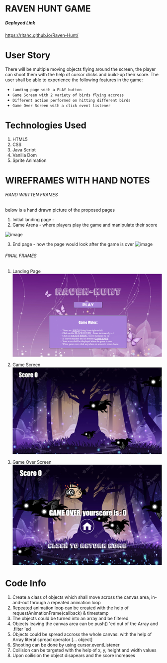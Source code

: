 
# RAVEN HUNT GAME

##### Deployed Link
https://ritahc.github.io/Raven-Hunt/

# User Story

There will be multiple moving objects flying around the screen, the player can shoot them with the help of cursor clicks and build-up their score.
The user shall be able to experience the following features in the game:
- `Landing page with a PLAY button`
- `Game Screen with 2 variety of birds flying accross`
- `Different action performed on hitting different birds`
- `Game Over Screen with a click event listener`

# Technologies Used

1. HTML5
2. CSS
3. Java Script
4. Vanilla Dom 
5. Sprite Animation

# WIREFRAMES WITH HAND NOTES

###### HAND WRITTEN FRAMES
below is a hand drawn picture of the proposed pages

1. Initial landing page :  
2. Game Arena - where players play the game and manipulate their score

![image](https://user-images.githubusercontent.com/119079394/209360150-48915a67-3cfb-493f-8f35-fe4a9156d98a.png)

3. End page - how the page would look after the game is over
![image](https://user-images.githubusercontent.com/119079394/209360653-132eb0dd-779d-439c-868c-0733145f0dc3.png)

###### FINAL FRAMES

1. Landing Page
![image](wireframes/landing.png)

2. Game Screen
![image](wireframes/Game.png)

2. Game Over Screen
![image](wireframes/GameOver.png)

# Code Info
1. Create a class of objects which shall move across the canvas area, in-and-out through a repeated animation loop
2. Repeated animation loop can be created with the help of requestAnimationFrame(callback) & timestamp
3. The objects could be turned into an array and be filtered
4. Objects leaving the canvas area can be push() 'ed out of the Array and .filter 'ed
5. Objects could be spread accross the whole canvas: with the help of Array literal spread operator [... object]
6. Shooting can be done by using cursor.eventListener 
7. Coilision can be targeted with the help of x, y, height and width values
8. Upon coilision the object disapears and the score increases